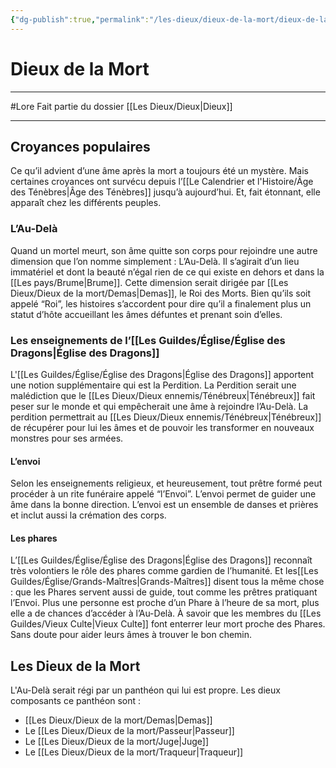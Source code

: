 ```yaml
---
{"dg-publish":true,"permalink":"/les-dieux/dieux-de-la-mort/dieux-de-la-mort/"}
---
```


# Dieux de la Mort
---
#Lore
Fait partie du dossier [[Les Dieux/Dieux\|Dieux]]

-------
## Croyances populaires

Ce qu’il advient d’une âme après la mort a toujours été un mystère. Mais certaines croyances ont survécu depuis l’[[Le Calendrier et l'Histoire/Âge des Ténèbres\|Âge des Ténèbres]] jusqu’à aujourd’hui. Et, fait étonnant, elle apparaît chez les différents peuples.
### L’Au-Delà
Quand un mortel meurt, son âme quitte son corps pour rejoindre une autre dimension que l’on nomme simplement : L’Au-Delà. Il s’agirait d’un lieu immatériel et dont la beauté n’égal rien de ce qui existe en dehors et dans la [[Les pays/Brume\|Brume]].
Cette dimension serait dirigée par [[Les Dieux/Dieux de la mort/Demas\|Demas]], le Roi des Morts. Bien qu’ils soit appelé “Roi”, les histoires s’accordent pour dire qu’il a finalement plus un statut d’hôte accueillant les âmes défuntes et prenant soin d’elles.
### Les enseignements de l’[[Les Guildes/Église/Église des Dragons\|Église des Dragons]]
L'[[Les Guildes/Église/Église des Dragons\|Église des Dragons]] apportent une notion supplémentaire qui est la Perdition. La Perdition serait une malédiction que le [[Les Dieux/Dieux ennemis/Ténébreux\|Ténébreux]] fait peser sur le monde et qui empêcherait une âme à rejoindre l’Au-Delà. La perdition permettrait au [[Les Dieux/Dieux ennemis/Ténébreux\|Ténébreux]] de récupérer pour lui les âmes et de pouvoir les transformer en nouveaux monstres pour ses armées.
#### L’envoi
Selon les enseignements religieux, et heureusement, tout prêtre formé peut procéder à un rite funéraire appelé “l’Envoi”. L’envoi permet de guider une âme dans la bonne direction.
L’envoi est un ensemble de danses et prières et inclut aussi la crémation des corps.
#### Les phares
L’[[Les Guildes/Église/Église des Dragons\|Église des Dragons]] reconnaît très volontiers le rôle des phares comme gardien de l’humanité. Et les[[Les Guildes/Église/Grands-Maîtres\|Grands-Maîtres]] disent tous la même chose : que les Phares servent aussi de guide, tout comme les prêtres pratiquant l’Envoi. Plus une personne est proche d’un Phare à l’heure de sa mort, plus elle a de chances d’accéder à l’Au-Delà.
À savoir que les membres du [[Les Guildes/Vieux Culte\|Vieux Culte]] font enterrer leur mort proche des Phares. Sans doute pour aider leurs âmes à trouver le bon chemin.
## Les Dieux de la Mort
L'Au-Delà serait régi par un panthéon qui lui est propre. Les dieux composants ce panthéon sont :
- [[Les Dieux/Dieux de la mort/Demas\|Demas]]
- Le [[Les Dieux/Dieux de la mort/Passeur\|Passeur]]
- Le [[Les Dieux/Dieux de la mort/Juge\|Juge]]
- Le [[Les Dieux/Dieux de la mort/Traqueur\|Traqueur]]